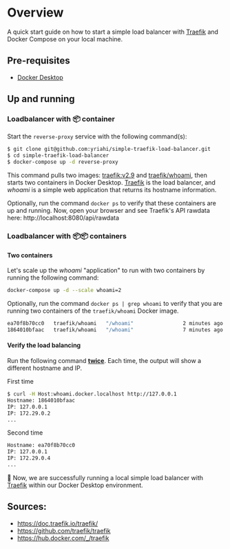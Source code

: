 # Overview

A quick start guide on how to start a simple load balancer with [Traefik](https://doc.traefik.io/traefik/) and Docker Compose on your local machine.



## Pre-requisites

- [Docker Desktop](https://www.docker.com/products/docker-desktop/)



## Up and running

### Loadbalancer with 📦 container

Start the `reverse-proxy` service with the following command(s):

```bash
$ git clone git@github.com:yriahi/simple-traefik-load-balancer.git
$ cd simple-traefik-load-balancer
$ docker-compose up -d reverse-proxy
```

This command pulls two images: [traefik:v2.9](https://hub.docker.com/_/traefik) and [traefik/whoami](https://hub.docker.com/r/traefik/whoami), then starts two containers in Docker Desktop.  [Traefik](https://doc.traefik.io/traefik/) is the load balancer, and *whoami* is a simple web application that returns its hostname information. 

Optionally, run the command `docker ps` to verify that these containers are up and running. Now, open your browser and see Traefik's API rawdata here: http://localhost:8080/api/rawdata


### Loadbalancer with 📦📦 containers

#### Two containers

Let's scale up the *whoami* "application" to run with two containers by running the following command: 

```bash 
docker-compose up -d --scale whoami=2
```

Optionally, run the command `docker ps | grep whoami` to verify that you are running two containers of the `traefik/whoami` Docker image.
```bash
ea70f8b70cc0   traefik/whoami   "/whoami"                2 minutes ago   Up 2 minutes   80/tcp                                       simple-traefik-load-balancer_whoami_2
1864010bfaac   traefik/whoami   "/whoami"                7 minutes ago   Up 7 minutes   80/tcp                                       simple-traefik-load-balancer_whoami_1
```

#### Verify the load balancing

Run the following command **<u>twice</u>**. Each time, the output will show a different hostname and IP.

First time

```bash
$ curl -H Host:whoami.docker.localhost http://127.0.0.1
Hostname: 1864010bfaac
IP: 127.0.0.1
IP: 172.29.0.2
...
```

Second time

```bash
Hostname: ea70f8b70cc0
IP: 127.0.0.1
IP: 172.29.0.4
...
```

🎊 Now, we are successfully running a local simple load balancer with [Traefik](https://doc.traefik.io/traefik/) within our Docker Desktop environment.



## Sources:

- https://doc.traefik.io/traefik/
- https://github.com/traefik/traefik
- https://hub.docker.com/_/traefik

